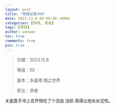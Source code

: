 ```yaml
---
layout: post
title: "导随记录344"
date: 2023-12-8 00:00:00 +0800
categories: [导随, 贤者]
tags: [导随]
author: wanwan
toc: true
comments: true
pin: true
---
```

> 日期：2023.12.8
>
> 等级：50
>
> 副本：水晶塔 暗之世界
>
> 职业：贤者

关底盘子冲上去开怪吃了个流血 没奶 真得让他长长记性。